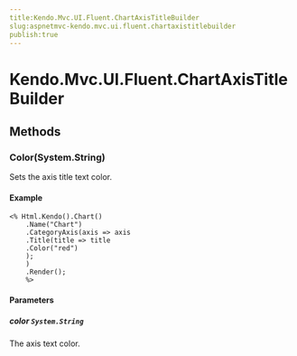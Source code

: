 ```yaml
---
title:Kendo.Mvc.UI.Fluent.ChartAxisTitleBuilder
slug:aspnetmvc-kendo.mvc.ui.fluent.chartaxistitlebuilder
publish:true
---
```


# Kendo.Mvc.UI.Fluent.ChartAxisTitleBuilder

## Methods

### Color(System.String)
Sets the axis title text color.

#### Example
    <% Html.Kendo().Chart()
        .Name("Chart")
        .CategoryAxis(axis => axis
        .Title(title => title
        .Color("red")
        );
        )
        .Render();
        %>

#### Parameters

##### color `System.String`
The axis text color.